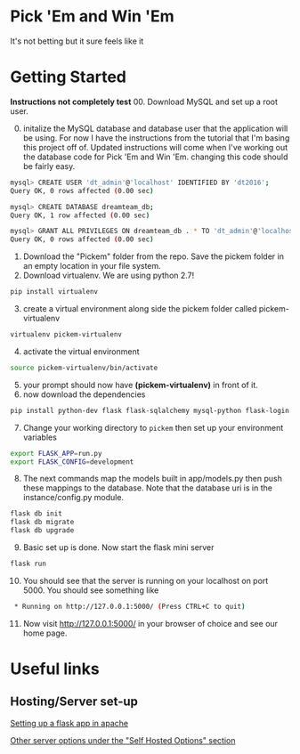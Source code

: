 # Pick 'Em and Win 'Em
 It's not betting but it sure feels like it 

# Getting Started

**Instructions not completely test**
00. Download MySQL and set up a root user.

0. initalize the MySQL database and database user that the application will be using. For now I have the instructions from the tutorial that I'm basing this project off of. Updated instructions will come when I've working out the database code for Pick 'Em and Win 'Em. changing this code should be fairly easy.

```bash
mysql> CREATE USER 'dt_admin'@'localhost' IDENTIFIED BY 'dt2016';
Query OK, 0 rows affected (0.00 sec)

mysql> CREATE DATABASE dreamteam_db;
Query OK, 1 row affected (0.00 sec)

mysql> GRANT ALL PRIVILEGES ON dreamteam_db . * TO 'dt_admin'@'localhost';
Query OK, 0 rows affected (0.00 sec)

```
1. Download the "Pickem" folder from the repo. Save the pickem folder in an empty location in your file system.
2. Download virtualenv. We are using python 2.7!

```bash
pip install virtualenv
```
3. create a virtual environment along side the pickem folder called pickem-virtualenv
```bash
virtualenv pickem-virtualenv
```
4. activate the virtual environment
```bash
source pickem-virtualenv/bin/activate
```
5. your prompt should now have **(pickem-virtualenv)** in front of it.
6. now download the dependencies
```bash 
pip install python-dev flask flask-sqlalchemy mysql-python flask-login flask-migrate Flask-WTF flask-bootstrap 
```
7. Change your working directory to `pickem` then set up your environment variables
```bash
export FLASK_APP=run.py
export FLASK_CONFIG=development
```
8. The next commands map the models built in app/models.py then push these mappings to the database. Note that the database uri is in the instance/config.py module.
```bash
flask db init
flask db migrate
flask db upgrade
```

9. Basic set up is done. Now start the flask mini server
```bash
flask run
```

10. You should see that the server is running on your localhost on port 5000. You should see something like
```bash
 * Running on http://127.0.0.1:5000/ (Press CTRL+C to quit)
```

11. Now visit http://127.0.0.1:5000/  in your browser of choice and see our home page. 


# Useful links
## Hosting/Server set-up
[Setting up a flask app in apache](http://flask.pocoo.org/docs/0.12/deploying/mod_wsgi/)

[Other server options under the "Self Hosted Options" section](http://flask.pocoo.org/docs/0.12/deploying/)
